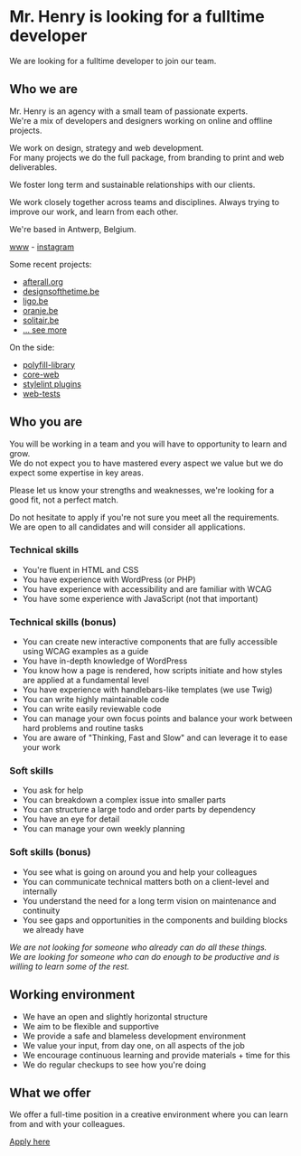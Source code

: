 # Mr. Henry is looking for a fulltime developer

We are looking for a fulltime developer to join our team.

## Who we are

Mr. Henry is an agency with a small team of passionate experts.  
We're a mix of developers and designers working on online and offline projects.  

We work on design, strategy and web development.  
For many projects we do the full package, from branding to print and web deliverables.

We foster long term and sustainable relationships with our clients.

We work closely together across teams and disciplines. Always trying to improve our work, and learn from each other.

We're based in Antwerp, Belgium.

[www](https://www.mrhenry.be) - [instagram](https://instagram.com/wearemrhenry)

Some recent projects:

- [afterall.org](https://www.afterall.org/)
- [designsofthetime.be](https://www.designsofthetime.be/)
- [ligo.be](https://www.ligo.be/)
- [oranje.be](https://www.oranje.be/)
- [solitair.be](https://www.solitair.be/)
- [... see more](https://www.mrhenry.be/work/all/)


On the side:

- [polyfill-library](https://github.com/mrhenry/polyfill-library)
- [core-web](https://github.com/mrhenry/core-web)
- [stylelint plugins](https://github.com/mrhenry/stylelint-mrhenry)
- [web-tests](https://github.com/mrhenry/web-tests)

## Who you are

You will be working in a team and you will have to opportunity to learn and grow.  
We do not expect you to have mastered every aspect we value but we do expect some expertise in key areas.

Please let us know your strengths and weaknesses, we're looking for a good fit, not a perfect match.

Do not hesitate to apply if you're not sure you meet all the requirements.  
We are open to all candidates and will consider all applications.

### Technical skills
- You're fluent in HTML and CSS
- You have experience with WordPress (or PHP)
- You have experience with accessibility and are familiar with WCAG
- You have some experience with JavaScript (not that important)

### Technical skills (bonus)
- You can create new interactive components that are fully accessible using WCAG examples as a guide
- You have in-depth knowledge of WordPress
- You know how a page is rendered, how scripts initiate and how styles are applied at a fundamental level
- You have experience with handlebars-like templates (we use Twig)
- You can write highly maintainable code
- You can write easily reviewable code
- You can manage your own focus points and balance your work between hard problems and routine tasks
- You are aware of "Thinking, Fast and Slow" and can leverage it to ease your work

### Soft skills
- You ask for help
- You can breakdown a complex issue into smaller parts
- You can structure a large todo and order parts by dependency
- You have an eye for detail
- You can manage your own weekly planning

### Soft skills (bonus)
- You see what is going on around you and help your colleagues
- You can communicate technical matters both on a client-level and internally 
- You understand the need for a long term vision on maintenance and continuity
- You see gaps and opportunities in the components and building blocks we already have

_We are not looking for someone who already can do all these things._  
_We are looking for someone who can do enough to be productive and is willing to learn some of the rest._

## Working environment

- We have an open and slightly horizontal structure
- We aim to be flexible and supportive
- We provide a safe and blameless development environment
- We value your input, from day one, on all aspects of the job
- We encourage continuous learning and provide materials + time for this
- We do regular checkups to see how you're doing

## What we offer

We offer a full-time position in a creative environment where you can learn from and with your colleagues.

[Apply here](mailto:jobs@mrhenry.be)
